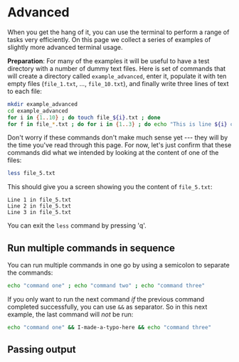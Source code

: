 # Advanced

When you get the hang of it, you can use the terminal to perform a range of tasks very efficiently. On this page we collect a series of examples of slightly more advanced terminal usage. 

**Preparation**: For many of the examples it will be useful to have a test directory with a number of dummy text files. Here is set of commands that will create a directory called `example_advanced`, enter it, populate it with ten empty files (`file_1.txt`, ..., `file_10.txt`), and finally write three lines of text to each file:

```sh
mkdir example_advanced
cd example_advanced
for i in {1..10} ; do touch file_${i}.txt ; done
for f in file_*.txt ; do for i in {1..3} ; do echo "This is line ${i} of ${f}" >> ${f} ; done ; done
```
Don't worry if these commands don't make much sense yet --- they will by the time you've read through this page. For now, let's just confirm that these commands did what we intended by looking at the content of one of the files:

```sh
less file_5.txt
```
This should give you a screen showing you the content of `file_5.txt`:
```
Line 1 in file_5.txt
Line 2 in file_5.txt
Line 3 in file_5.txt
```
You can exit the `less` command by pressing 'q'.


## Run multiple commands in sequence

You can run multiple commands in one go by using a semicolon to separate the commands:

```sh
echo "command one" ; echo "command two" ; echo "command three"
```

If you only want to run the next command *if* the previous command completed successfully, you can use `&&` as separator. So in this next example, the last command will *not* be run:

```sh
echo "command one" && I-made-a-typo-here && echo "command three"
```

## Passing output




<!--

ctrl-shift-c
ctrl-shift-v

ctrl-r 

multiple commands on one line

man COMMAND
COMMAND help
ssh
grep
piping
sending output to file
appending to file
loops
head / tail
2>&1 | tee 
-->



